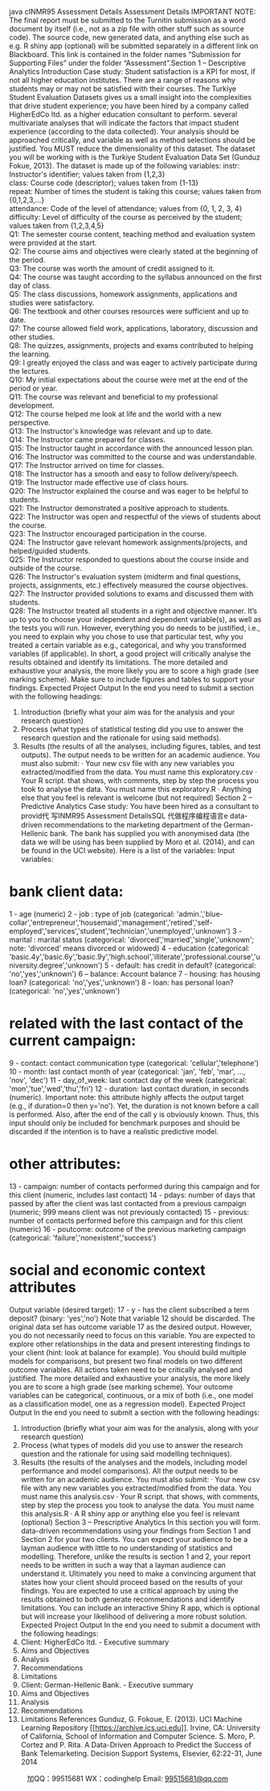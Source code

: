 java cINMR95 Assessment Details 
Assessment Details 
IMPORTANT NOTE: 
The final report must be submitted to the Turnitin submission as a word document by itself (i.e., not as a zip file with other stuff such as source code).
The source code, new generated data, and anything else such as e.g. R shiny app (optional) will be submitted separately in a different link on Blackboard. This link is contained in the folder names “Submission for Supporting Files” under the folder “Assessment”.Section 1 – Descriptive Analytics 
Introduction 
Case study: Student satisfaction is a KPI for most, if not all higher education institutes. There are a range of reasons why students may or may not be satisfied with their courses. The Turkiye Student Evaluation Datasets gives us a small insight into the complexities that drive student experience; you have been hired by a company called HigherEdCo ltd. as a higher education consultant to perform. several multivariate analyses that will indicate the factors that impact student experience (according to the data collected). Your analysis should be approached critically, and variable as well as method selections should be justified. You MUST reduce the dimensionality of this dataset. 
The dataset you will be working with is the Turkiye Student Evaluation Data Set (Gunduz  Fokue, 2013). The dataset is made up of the following variables:
instr: Instructor's identifier; values taken from {1,2,3}  
class: Course code (descriptor); values taken from {1-13}  
repeat: Number of times the student is taking this course; values taken from {0,1,2,3,...}  
attendance: Code of the level of attendance; values from {0, 1, 2, 3, 4}  
difficulty: Level of difficulty of the course as perceived by the student; values taken from {1,2,3,4,5}  
Q1: The semester course content, teaching method and evaluation system were provided at the start.  
Q2: The course aims and objectives were clearly stated at the beginning of the period.  
Q3: The course was worth the amount of credit assigned to it.  
Q4: The course was taught according to the syllabus announced on the first day of class.  
Q5: The class discussions, homework assignments, applications and studies were satisfactory.  
Q6: The textbook and other courses resources were sufficient and up to date.  
Q7: The course allowed field work, applications, laboratory, discussion and other studies.  
Q8: The quizzes, assignments, projects and exams contributed to helping the learning.  
Q9: I greatly enjoyed the class and was eager to actively participate during the lectures.  
Q10: My initial expectations about the course were met at the end of the period or year.  
Q11: The course was relevant and beneficial to my professional development.  
Q12: The course helped me look at life and the world with a new perspective.  
Q13: The Instructor's knowledge was relevant and up to date.  
Q14: The Instructor came prepared for classes.  
Q15: The Instructor taught in accordance with the announced lesson plan.  
Q16: The Instructor was committed to the course and was understandable.  
Q17: The Instructor arrived on time for classes.  
Q18: The Instructor has a smooth and easy to follow delivery/speech.  
Q19: The Instructor made effective use of class hours.  
Q20: The Instructor explained the course and was eager to be helpful to students.  
Q21: The Instructor demonstrated a positive approach to students.  
Q22: The Instructor was open and respectful of the views of students about the course.  
Q23: The Instructor encouraged participation in the course.  
Q24: The Instructor gave relevant homework assignments/projects, and helped/guided students.  
Q25: The Instructor responded to questions about the course inside and outside of the course.  
Q26: The Instructor's evaluation system (midterm and final questions, projects, assignments, etc.) effectively measured the course objectives.  
Q27: The Instructor provided solutions to exams and discussed them with students.  
Q28: The Instructor treated all students in a right and objective manner. 
It’s up to you to choose your independent and dependent variable(s), as well as the tests you will run. However, everything you do needs to be justified, i.e., you need to explain why you chose to use that particular test, why you treated a certain variable as e.g., categorical, and why you transformed variables (if applicable). In short, a good project will critically analyse the results obtained and identify its limitations. The more detailed and exhaustive your analysis, the more likely you are to score a high grade (see marking scheme). Make sure to include figures and tables to support your findings.
Expected Project Output 
In the end you need to submit a section with the following headings:
1.   Introduction (briefly what your aim was for the analysis and your research question)
2.   Process (what types of statistical testing did you use to answer the research question and the rationale for using said methods).
3.   Results (the results of all the analyses, including figures, tables, and test outputs). The output needs to be written for an academic audience.
You must also submit:
·   Your new csv file with any new variables you extracted/modified from the data. You must name this exploratory.csv 
·   Your R script. that shows, with comments, step by step the process you took to analyse the data. You must name this exploratory.R 
· Anything else that you feel is relevant is welcome (but not required) Section 2 – Predictive Analytics 
Case study: You have been hired as a consultant to provid代 写INMR95 Assessment DetailsSQL
代做程序编程语言e data-driven recommendations to the marketing department of the German-Hellenic bank. The bank has supplied you with anonymised data (the data we will be using has been supplied by Moro et al. (2014), and can be found in the UCI website).
Here is a list of the variables:
Input variables: 
# bank client data: 
1 - age (numeric) 
2 - job : type of job (categorical: 'admin.','blue-collar','entrepreneur','housemaid','management','retired','self-employed','services','student','technician','unemployed','unknown') 
3 - marital : marital status (categorical: 'divorced','married','single','unknown'; note: 'divorced' means divorced or widowed) 
4 - education (categorical: 'basic.4y','basic.6y','basic.9y','high.school','illiterate','professional.course','university.degree','unknown') 
5 - default: has credit in default? (categorical: 'no','yes','unknown') 
6 – balance: Account balance 
7 - housing: has housing loan? (categorical: 'no','yes','unknown') 
8 - loan: has personal loan? (categorical: 'no','yes','unknown') 
# related with the last contact of the current campaign: 
9 - contact: contact communication type (categorical: 'cellular','telephone')  
10 - month: last contact month of year (categorical: 'jan', 'feb', 'mar', ..., 'nov', 'dec') 
11 - day_of_week: last contact day of the week (categorical: 'mon','tue','wed','thu','fri') 
12 - duration: last contact duration, in seconds (numeric). Important note: this attribute highly affects the output target (e.g., if duration=0 then y='no'). Yet, the duration is not known before a call is performed. Also, after the end of the call y is obviously known. Thus, this input should only be included for benchmark purposes and should be discarded if the intention is to have a realistic predictive model. 
# other attributes: 
13 - campaign: number of contacts performed during this campaign and for this client (numeric, includes last contact) 
14 - pdays: number of days that passed by after the client was last contacted from a previous campaign (numeric; 999 means client was not previously contacted) 
15 - previous: number of contacts performed before this campaign and for this client (numeric) 
16 - poutcome: outcome of the previous marketing campaign (categorical: 'failure','nonexistent','success') 
# social and economic context attributes 
Output variable (desired target): 
17 - y - has the client subscribed a term deposit? (binary: 'yes','no') 
Note that variable 12 should be discarded. The original data set has outcome variable 17 as the desired output. However, you do not necessarily need to focus on this variable. You are expected to explore other relationships in the data and present interesting findings to your client (hint: look at balance for example). You should build multiple models for comparisons, but present two final models on two different outcome variables. All actions taken need to be critically analysed and justified. The more detailed and exhaustive your analysis, the more likely you are to score a high grade (see marking scheme). Your outcome variables can be categorical, continuous, or a mix of both (i.e., one model as a classification model, one as a regression model).
Expected Project Output 
In the end you need to submit a section with the following headings:
1.   Introduction (briefly what your aim was for the analysis, along with your research question)
2.   Process (what types of models did you use to answer the research question and the rationale for using said modelling techniques).
3.   Results (the results of the analyses and the models, including model performance and model comparisons). All the output needs to be written for an academic audience.
You must also submit:
·   Your new csv file with any new variables you extracted/modified from the data. You must name this analysis.csv 
·   Your R script. that shows, with comments, step by step the process you took to analyse the data. You must name this analysis.R 
· A R shiny app or anything else you feel is relevant (optional) Section 3 – Prescriptive Analytics 
In this section you will form. data-driven recommendations using your findings from Section 1 and Section 2 for your two clients. You can expect your audience to be a layman audience with little to no understanding of statistics and modelling. Therefore, unlike the results is section 1 and 2, your report needs to be written in such a way that a layman audience can understand it. Ultimately you need to make a convincing argument that states how your client should proceed based on the results of your findings. You are expected to use a critical approach by using the results obtained to both generate recommendations and identify limitations. You can include an interactive Shiny R app, which is optional but will increase your likelihood of delivering a more robust solution.
Expected Project Output 
In the end you need to submit a document with the following headings:
1. Client: HigherEdCo ltd. - Executive summary
2.   Aims and Objectives
3.   Analysis
4.   Recommendations
5.   Limitations
1. Client: German-Hellenic Bank. - Executive summary
2.   Aims and Objectives
3.   Analysis
4.   Recommendations
5.   Limitations
References 
Gunduz, G.  Fokoue, E. (2013). UCI Machine Learning Repository [[https://archive.ics.uci.edu]]. Irvine, CA: University of California, School of Information and Computer Science.
S. Moro, P. Cortez and P. Rita. A Data-Driven Approach to Predict the Success of Bank Telemarketing. Decision Support Systems, Elsevier, 62:22-31, June 2014

         
加QQ：99515681  WX：codinghelp  Email: 99515681@qq.com
